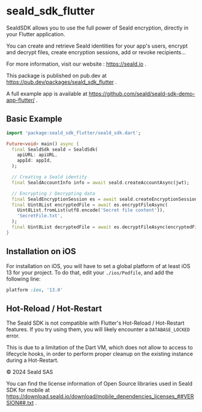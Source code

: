 # seald_sdk_flutter

SealdSDK allows you to use the full power of Seald encryption, directly in your Flutter application.

You can create and retrieve Seald identities for your app's users, encrypt and decrypt files,
create encryption sessions, add or revoke recipients...

For more information, visit our website : https://seald.io .

This package is published on pub.dev at https://pub.dev/packages/seald_sdk_flutter .

A full example app is available at https://github.com/seald/seald-sdk-demo-app-flutter/ .

## Basic Example

```dart
import 'package:seald_sdk_flutter/seald_sdk.dart';

Future<void> main() async {
  final SealdSdk seald = SealdSdk(
    apiURL: apiURL,
    appId: appId,
  );

  // Creating a Seald identity
  final SealdAccountInfo info = await seald.createAccountAsync(jwt);

  // Encrypting / Decrypting data
  final SealdEncryptionSession es = await seald.createEncryptionSessionAsync([info.userId]);
  final Uint8List encryptedFile = await es.encryptFileAsync(
    Uint8List.fromList(utf8.encode('Secret file content')),
    'SecretFile.txt',
  );
  final Uint8List decryptedFile = await es.decryptFileAsync(encryptedFile);
}
```

## Installation on iOS

For installation on iOS, you will have to set a global platform of at least iOS 13 for your project.
To do that, edit your `./ios/Podfile`, and add the following line:

```ruby
platform :ios, '13.0'
```

## Hot-Reload / Hot-Restart

The Seald SDK is not compatible with Flutter's Hot-Reload / Hot-Restart features.
If you try using them, you will likely encounter a `DATABASE_LOCKED` error.

This is due to a limitation of the Dart VM, which does not allow to access to lifecycle hooks, in order to perform
proper cleanup on the existing instance during a Hot-Restart.

© 2024 Seald SAS

You can find the license information of Open Source libraries used in Seald SDK for mobile at https://download.seald.io/download/mobile_dependencies_licenses_##VERSION##.txt .
